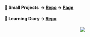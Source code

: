 
#### 🔬 Small Projects&nbsp;&nbsp;-> [Repo](https://github.com/Kr33L/small-projects) -> [Page](https://kr33l.github.io/small-projects/) 
#### 📘 Learning Diary -> [Repo](https://github.com/Kr33L/learning-diary/)

<p align="center">
  <img src="https://my-streakstats.herokuapp.com?user=Kr33L&theme=github-dark&hide_border=true&border_radius=45&width=120" />
</p>
